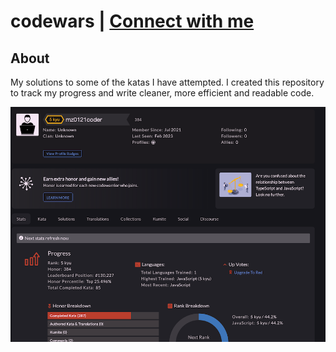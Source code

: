 # codewars | [Connect with me](https://www.codewars.com/users/mz0121coder)

## About

My solutions to some of the katas I have attempted.
I created this repository to track my progress and write cleaner, more efficient and readable code.

![alt text](codewars.png)
